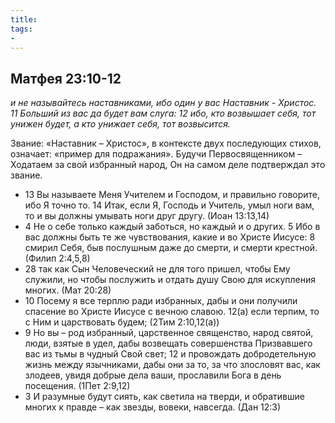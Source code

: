 ```yaml
---
title: 
tags: 
- 
---
```


## Матфея 23:10-12

*и не называйтесь наставниками, ибо один у вас Наставник - Христос. 11 Больший из вас да будет вам слуга: 12 ибо, кто возвышает себя, тот унижен будет, а кто унижает себя, тот возвысится.*

Звание: «Наставник – Христос», в контексте двух последующих стихов, означает: «пример для подражания». Будучи Первосвященником – Ходатаем за свой избранный народ, Он на самом деле подтверждал это звание. 

- 13 Вы называете Меня Учителем и Господом, и правильно говорите, ибо Я точно то. 14 Итак, если Я, Господь и Учитель, умыл ноги вам, то и вы должны умывать ноги друг другу. (Иоан 13:13,14)
- 4 Не о себе только каждый заботься, но каждый и о других. 5 Ибо в вас должны быть те же чувствования, какие и во Христе Иисусе: 8 смирил Себя, быв послушным даже до смерти, и смерти крестной. (Филип 2:4,5,8)
- 28 так как Сын Человеческий не для того пришел, чтобы Ему служили, но чтобы послужить и отдать душу Свою для искупления многих. (Мат 20:28)
- 10 Посему я все терплю ради избранных, дабы и они получили спасение во Христе Иисусе с вечною славою. 12(а) если терпим, то с Ним и царствовать будем; (2Тим 2:10,12(а))
- 9 Но вы – род избранный, царственное священство, народ святой, люди, взятые в удел, дабы возвещать совершенства Призвавшего вас из тьмы в чудный Свой свет; 12 и провождать добродетельную жизнь между язычниками, дабы они за то, за что злословят вас, как злодеев, увидя добрые дела ваши, прославили Бога в день посещения. (1Пет 2:9,12)
- 3 И разумные будут сиять, как светила на тверди, и обратившие многих к правде – как звезды, вовеки, навсегда. (Дан 12:3)